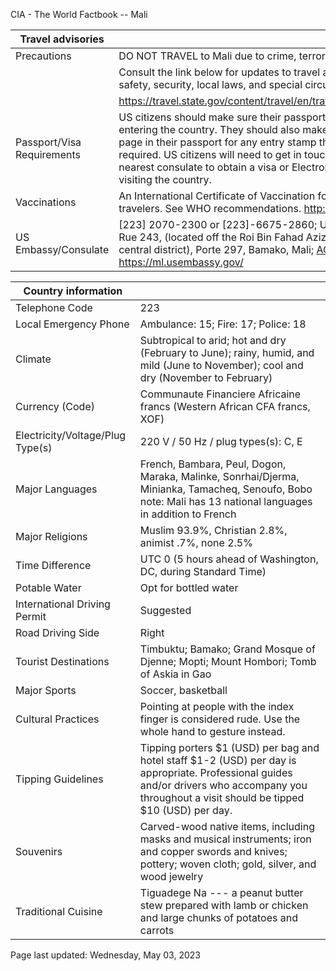 CIA - The World Factbook -- Mali

| Travel advisories | |
| --- | --- |
| Precautions | DO NOT TRAVEL to Mali due to crime, terrorism, and kidnapping. |
| | Consult the link below for updates to travel advisories and statements on safety, security, local laws, and special circumstances in this country. |
| | <https://travel.state.gov/content/travel/en/traveladvisories/traveladvisories.html> |
| Passport/Visa Requirements | US citizens should make sure their passport is valid at the date of their entering the country. They should also make sure they have at least 1 blank page in their passport for any entry stamp that will be required. A visa is required. US citizens will need to get in touch with the country's embassy or nearest consulate to obtain a visa or Electronic Travel Authority (ETA) prior to visiting the country. |
| Vaccinations | An International Certificate of Vaccination for yellow fever is required for all travelers. See WHO recommendations.  <http://www.who.int/> |
| US Embassy/Consulate | [223] 2070-2300 or [223]-6675-2860; US Embassy in Bamako, ACI 2000, Rue 243, (located off the Roi Bin Fahad Aziz Bridge west of the Bamako central district), Porte 297, Bamako, Mali; ACSBamako@state.gov; https://ml.usembassy.gov/ |

| Country information |  |
| --- | --- |
| Telephone Code | 223 |
| Local Emergency Phone | Ambulance: 15; Fire: 17; Police: 18 |
| Climate | Subtropical to arid; hot and dry (February to June); rainy, humid, and mild (June to November); cool and dry (November to February) |
| Currency (Code) | Communaute Financiere Africaine francs (Western African CFA francs, XOF) |
| Electricity/Voltage/Plug Type(s) | 220 V / 50 Hz / plug types(s): C, E |
| Major Languages | French, Bambara, Peul, Dogon, Maraka, Malinke, Sonrhai/Djerma, Minianka, Tamacheq, Senoufo, Bobo note: Mali has 13 national languages in addition to French |
| Major Religions | Muslim 93.9%, Christian 2.8%, animist .7%, none 2.5% |
| Time Difference | UTC 0 (5 hours ahead of Washington, DC, during Standard Time) |
| Potable Water | Opt for bottled water |
| International Driving Permit | Suggested |
| Road Driving Side | Right |
| Tourist Destinations | Timbuktu; Bamako; Grand Mosque of Djenne; Mopti; Mount Hombori; Tomb of Askia in Gao |
| Major Sports | Soccer, basketball |
| Cultural Practices | Pointing at people with the index finger is considered rude. Use the whole hand to gesture instead. |
| Tipping Guidelines | Tipping porters $1 (USD) per bag and hotel staff $1-2 (USD) per day is appropriate. Professional guides and/or drivers who accompany you throughout a visit should be tipped $10 (USD) per day. |
| Souvenirs | Carved-wood native items, including masks and musical instruments; iron and copper swords and knives; pottery; woven cloth; gold, silver, and wood jewelry |
| Traditional Cuisine | Tiguadege Na --- a peanut butter stew prepared with lamb or chicken and large chunks of potatoes and carrots |

Page last updated: Wednesday, May 03, 2023
